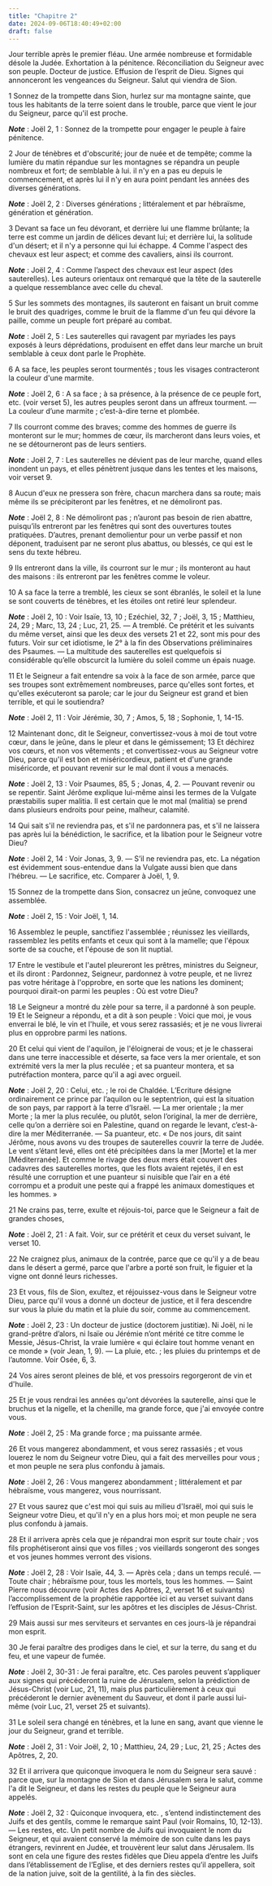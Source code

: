 ```yaml
---
title: "Chapitre 2"
date: 2024-09-06T18:40:49+02:00
draft: false
---
```



Jour terrible après le premier fléau.
Une armée nombreuse et formidable désole la Judée.
Exhortation à la pénitence.
Réconciliation du Seigneur avec son peuple.
Docteur de justice.
Effusion de l’esprit de Dieu.
Signes qui annonceront les vengeances du Seigneur.
Salut qui viendra de Sion.


1 Sonnez de la trompette dans Sion, hurlez sur ma montagne sainte, que tous les habitants de la terre soient dans le trouble, parce que vient le jour du Seigneur, parce qu'il est proche.

***Note*** :  Joël 2, 1 : Sonnez de la trompette pour engager le peuple à faire pénitence.

2 Jour de ténèbres et d'obscurité; jour de nuée et de tempête; comme la lumière du matin répandue sur les montagnes se répandra un peuple nombreux et fort; de semblable à lui. il n'y en a pas eu depuis le commencement, et après lui il n'y en aura point pendant les années des diverses générations.

***Note*** :  Joël 2, 2 : Diverses générations ; littéralement et par hébraïsme, génération et génération.


3 Devant sa face un feu dévorant, et derrière lui une flamme brûlante; la terre est comme un jardin de délices devant lui; et derrière lui, la solitude d'un désert; et il n'y a personne qui lui échappe. 4 Comme l'aspect des chevaux est leur aspect; et comme des cavaliers, ainsi ils courront.

***Note*** :  Joël 2, 4 : Comme l’aspect des chevaux est leur aspect (des sauterelles). Les auteurs orientaux ont remarqué que la tête de la sauterelle a quelque ressemblance avec celle du cheval.

5 Sur les sommets des montagnes, ils sauteront en faisant un bruit comme le bruit des quadriges, comme le bruit de la flamme d'un feu qui dévore la paille, comme un peuple fort préparé au combat.

***Note*** :  Joël 2, 5 : Les sauterelles qui ravagent par myriades les pays exposés à leurs déprédations, produisent en effet dans leur marche un bruit semblable à ceux dont parle le Prophète.


6 A sa face, les peuples seront tourmentés ; tous les visages contracteront la couleur d'une marmite.

***Note*** :  Joël 2, 6 : A sa face ; à sa présence, à la présence de ce peuple fort, etc. (voir verset 5), les autres peuples seront dans un affreux tourment. ― La couleur d’une marmite ; c’est-à-dire terne et plombée.

7 Ils courront comme des braves; comme des hommes de guerre ils monteront sur le mur; hommes de cœur, ils marcheront dans leurs voies, et ne se détourneront pas de leurs sentiers.

***Note*** :  Joël 2, 7 : Les sauterelles ne dévient pas de leur marche, quand elles inondent un pays, et elles pénètrent jusque dans les tentes et les maisons, voir verset 9.

8 Aucun d'eux ne pressera son frère, chacun marchera dans sa route; mais même ils se précipiteront par les fenêtres, et ne démoliront pas.

***Note*** :  Joël 2, 8 : Ne démoliront pas ; n’auront pas besoin de rien abattre, puisqu’ils entreront par les fenêtres qui sont des ouvertures toutes pratiquées. D’autres, prenant demolientur pour un verbe passif et non déponent, traduisent par ne seront plus abattus, ou blessés, ce qui est le sens du texte hébreu.

9 Ils entreront dans la ville, ils courront sur le mur ; ils monteront au haut des maisons : ils entreront par les fenêtres comme le voleur.


10 A sa face la terre a tremblé, les cieux se sont ébranlés, le soleil et la lune se sont couverts de ténèbres, et les étoiles ont retiré leur splendeur.

***Note*** :  Joël 2, 10 : Voir Isaïe, 13, 10 ; Ezéchiel, 32, 7 ; Joël, 3, 15 ; Matthieu, 24, 29 ; Marc, 13, 24 ; Luc, 21, 25. ― A tremblé. Ce prétérit et les suivants du même verset, ainsi que les deux des versets 21 et 22, sont mis pour des futurs. Voir sur cet idiotisme, le 2° à la fin des Observations préliminaires des Psaumes. ― La multitude des sauterelles est quelquefois si considérable qu’elle obscurcit la lumière du soleil comme un épais nuage.

11 Et le Seigneur a fait entendre sa voix à la face de son armée, parce que ses troupes sont extrêmement nombreuses, parce qu'elles sont fortes, et qu'elles exécuteront sa parole; car le jour du Seigneur est grand et bien terrible, et qui le soutiendra?

***Note*** :  Joël 2, 11 : Voir Jérémie, 30, 7 ; Amos, 5, 18 ; Sophonie, 1, 14-15.

12 Maintenant donc, dit le Seigneur, convertissez-vous à moi de tout votre cœur, dans le jeûne, dans le pleur et dans le gémissement; 13 Et déchirez vos cœurs, et non vos vêtements ; et convertissez-vous au Seigneur votre Dieu, parce qu'il est bon et miséricordieux, patient et d'une grande miséricorde, et pouvant revenir sur le mal dont il vous a menacés.

***Note*** :  Joël 2, 13 : Voir Psaumes, 85, 5 ; Jonas, 4, 2. ― Pouvant revenir ou se repentir. Saint Jérôme explique lui-même ainsi les termes de la Vulgate præstabilis super malitia. Il est certain que le mot mal (malitia) se prend dans plusieurs endroits pour peine, malheur, calamité.

14 Qui sait s'il ne reviendra pas, et s'il ne pardonnera pas, et s'il ne laissera pas après lui la bénédiction, le sacrifice, et la libation pour le Seigneur votre Dieu?

***Note*** :  Joël 2, 14 : Voir Jonas, 3, 9. ― S’il ne reviendra pas, etc. La négation est évidemment sous-entendue dans la Vulgate aussi bien que dans l’hébreu. ― Le sacrifice, etc. Comparer à Joël, 1, 9.


15 Sonnez de la trompette dans Sion, consacrez un jeûne, convoquez une assemblée.

***Note*** :  Joël 2, 15 : Voir Joël, 1, 14.

16 Assemblez le peuple, sanctifiez l'assemblée ; réunissez les vieillards, rassemblez les petits enfants et ceux qui sont à la mamelle; que l'époux sorte de sa couche, et l'épouse de son lit nuptial.


17 Entre le vestibule et l'autel pleureront les prêtres, ministres du Seigneur, et ils diront : Pardonnez, Seigneur, pardonnez à votre peuple, et ne livrez pas votre héritage à l'opprobre, en sorte que les nations les dominent; pourquoi dirait-on parmi les peuples : Où est votre Dieu?


18 Le Seigneur a montré du zèle pour sa terre, il a pardonné à son peuple. 19 Et le Seigneur a répondu, et a dit à son peuple : Voici que moi, je vous enverrai le blé, le vin et l'huile, et vous serez rassasiés; et je ne vous livrerai plus en opprobre parmi les nations.


20 Et celui qui vient de l'aquilon, je l'éloignerai de vous; et je le chasserai dans une terre inaccessible et déserte, sa face vers la mer orientale, et son extrémité vers la mer la plus reculée ; et sa puanteur montera, et sa putréfaction montera, parce qu'il a agi avec orgueil.

***Note*** :  Joël 2, 20 : Celui, etc. ; le roi de Chaldée. L’Ecriture désigne ordinairement ce prince par l’aquilon ou le septentrion, qui est la situation de son pays, par rapport à la terre d’Israël. ― La mer orientale ; la mer Morte ; la mer la plus reculée, ou plutôt, selon l’original, la mer de derrière, celle qu’on a derrière soi en Palestine, quand on regarde le levant, c’est-à-dire la mer Méditerranée. ― Sa puanteur, etc. « De nos jours, dit saint Jérôme, nous avons vu des troupes de sauterelles couvrir la terre de Judée. Le vent s’étant levé, elles ont été précipitées dans la mer [Morte] et la mer [Méditerranée]. Et comme le rivage des deux mers était couvert des cadavres des sauterelles mortes, que les flots avaient rejetés, il en est résulté une corruption et une puanteur si nuisible que l’air en a été corrompu et a produit une peste qui a frappé les animaux domestiques et les hommes. »


21 Ne crains pas, terre, exulte et réjouis-toi, parce que le Seigneur a fait de grandes choses,

***Note*** :  Joël 2, 21 : A fait. Voir, sur ce prétérit et ceux du verset suivant, le verset 10.

22 Ne craignez plus, animaux de la contrée, parce que ce qu'il y a de beau dans le désert a germé, parce que l'arbre a porté son fruit, le figuier et la vigne ont donné leurs richesses.


23 Et vous, fils de Sion, exultez, et réjouissez-vous dans le Seigneur votre Dieu, parce qu'il vous a donné un docteur de justice, et il fera descendre sur vous la pluie du matin et la pluie du soir, comme au commencement.

***Note*** :  Joël 2, 23 : Un docteur de justice (doctorem justitiæ). Ni Joël, ni le grand-prêtre d’alors, ni Isaïe ou Jérémie n’ont mérité ce titre comme le Messie, Jésus-Christ, la vraie lumière « qui éclaire tout homme venant en ce monde » (voir Jean, 1, 9). ― La pluie, etc. ; les pluies du printemps et de l’automne. Voir Osée, 6, 3.

24 Vos aires seront pleines de blé, et vos pressoirs regorgeront de vin et d'huile.


25 Et je vous rendrai les années qu'ont dévorées la sauterelle, ainsi que le bruchus et la nigelle, et la chenille, ma grande force, que j'ai envoyée contre vous.

***Note*** :  Joël 2, 25 : Ma grande force ; ma puissante armée.

26 Et vous mangerez abondamment, et vous serez rassasiés ; et vous louerez le nom du Seigneur votre Dieu, qui a fait des merveilles pour vous ; et mon peuple ne sera plus confondu à jamais.

***Note*** :  Joël 2, 26 : Vous mangerez abondamment ; littéralement et par hébraïsme, vous mangerez, vous nourrissant.


27 Et vous saurez que c'est moi qui suis au milieu d'Israël, moi qui suis le Seigneur votre Dieu, et qu'il n'y en a plus hors moi; et mon peuple ne sera plus confondu à jamais.


28 Et il arrivera après cela que je répandrai mon esprit sur toute chair ; vos fils prophétiseront ainsi que vos filles ; vos vieillards songeront des songes et vos jeunes hommes verront des visions.

***Note*** :  Joël 2, 28 : Voir Isaïe, 44, 3. ― Après cela ; dans un temps reculé. ― Toute chair ; hébraïsme pour, tous les mortels, tous les hommes. ― Saint Pierre nous découvre (voir Actes des Apôtres, 2, verset 16 et suivants) l’accomplissement de la prophétie rapportée ici et au verset suivant dans l’effusion de l’Esprit-Saint, sur les apôtres et les disciples de Jésus-Christ.

29 Mais aussi sur mes serviteurs et servantes en ces jours-là je répandrai mon esprit.


30 Je ferai paraître des prodiges dans le ciel, et sur la terre, du sang et du feu, et une vapeur de fumée.

***Note*** :  Joël 2, 30-31 : Je ferai paraître, etc. Ces paroles peuvent s’appliquer aux signes qui précéderont la ruine de Jérusalem, selon la prédiction de Jésus-Christ (voir Luc, 21, 11), mais plus particulièrement à ceux qui précéderont le dernier avènement du Sauveur, et dont il parle aussi lui-même (voir Luc, 21, verset 25 et suivants).

31 Le soleil sera changé en ténèbres, et la lune en sang, avant que vienne le jour du Seigneur, grand et terrible.

***Note*** :  Joël 2, 31 : Voir Joël, 2, 10 ; Matthieu, 24, 29 ; Luc, 21, 25 ; Actes des Apôtres, 2, 20.

32 Et il arrivera que quiconque invoquera le nom du Seigneur sera sauvé : parce que, sur la montagne de Sion et dans Jérusalem sera le salut, comme l'a dit le Seigneur, et dans les restes du peuple que le Seigneur aura appelés.

***Note*** :  Joël 2, 32 : Quiconque invoquera, etc. , s’entend indistinctement des Juifs et des gentils, comme le remarque saint Paul (voir Romains, 10, 12-13). ― Les restes, etc. Un petit nombre de Juifs qui invoquaient le nom du Seigneur, et qui avaient conservé la mémoire de son culte dans les pays étrangers, revinrent en Judée, et trouvèrent leur salut dans Jérusalem. Ils sont en cela une figure des restes fidèles que Dieu appela d’entre les Juifs dans l’établissement de l’Eglise, et des derniers restes qu’il appellera, soit de la nation juive, soit de la gentilité, à la fin des siècles.

